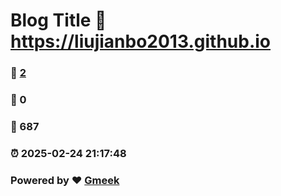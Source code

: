 # Blog Title :link: https://liujianbo2013.github.io 
### :page_facing_up: [2](https://liujianbo2013.github.io/tag.html) 
### :speech_balloon: 0 
### :hibiscus: 687 
### :alarm_clock: 2025-02-24 21:17:48 
### Powered by :heart: [Gmeek](https://github.com/Meekdai/Gmeek)
